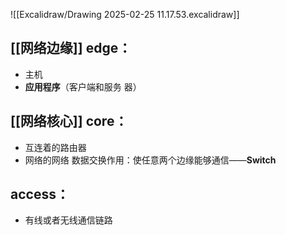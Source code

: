 
![[Excalidraw/Drawing 2025-02-25 11.17.53.excalidraw]]
## [[网络边缘]] edge：
- 主机
- **应用程序**（客户端和服务
器）
## [[网络核心]] core：
- 互连着的路由器
- 网络的网络
数据交换作用：使任意两个边缘能够通信——**Switch**
##  access：
- 有线或者无线通信链路

